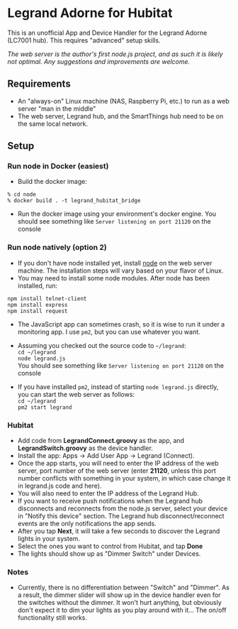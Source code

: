 # Legrand Adorne for Hubitat
This is an unofficial App and Device Handler for the Legrand Adorne (LC7001 hub). This requires "advanced" setup skills.

*The web server is the author's first node.js project, and as such it is likely not optimal. Any suggestions and improvements are welcome.*
## Requirements
- An "always-on" Linux machine (NAS, Raspberry Pi, etc.) to run as a web server "man in the middle"
- The web server, Legrand hub, and the SmartThings hub need to be on the same local network.

## Setup
### Run node in Docker (easiest)
- Build the docker image:
```commandline
% cd node
% docker build . -t legrand_hubitat_bridge
```
- Run the docker image using your environment's docker engine.
  You should see something like `Server listening on port 21120` on the console

### Run node natively (option 2)
- If you don't have node installed yet, install [node](https://nodejs.org/en/download/) on the web server machine. The installation steps will vary based on your flavor of Linux.
- You may need to install some node modules. After node has been installed, run:

`npm install telnet-client`  
`npm install express`  
`npm install request`  
- The JavaScript app can sometimes crash, so it is wise to run it under a monitoring app. I use `pm2`, but you can use whatever you want.

- Assuming you checked out the source code to `~/legrand`:  
`cd ~/legrand`  
`node legrand.js`  
You should see something like `Server listening on port 21120` on the console
- If you have installed `pm2`, instead of starting `node legrand.js` directly, you can start the web server as follows:  
`cd ~/legrand`  
`pm2 start legrand`

### Hubitat
- Add code from **LegrandConnect.groovy** as the app, and **LegrandSwitch.groovy** as the device handler.
- Install the app: Apps -> Add User App -> Legrand (Connect).
- Once the app starts, you will need to enter the IP address of the web server, port number of the web server (enter **21120**, unless this port number conflicts with something in your system, in which case change it in legrand.js code and here).
- You will also need to enter the IP address of the Legrand Hub.
- If you want to receive push notifications when the Legrand hub disconnects and reconnects from the node.js server, select your device in "Notify this device" section. The Legrand hub disconnect/reconnect events are the only notifications the app sends.
- After you tap **Next**, it will take a few seconds to discover the Legrand lights in your system.
- Select the ones you want to control from Hubitat, and tap **Done**
- The lights should show up as "Dimmer Switch" under Devices.

### Notes
- Currently, there is no differentiation between "Switch" and "Dimmer". As a result, the dimmer slider will show up in the device handler even for the switches without the dimmer. It won't hurt anything, but obviously don't expect it to dim your lights as you play around with it... The on/off functionality still works.
